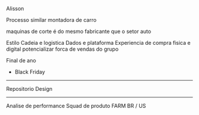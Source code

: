 Alisson

Processo
similar montadora de carro

maquinas de corte é do mesmo fabricante que o setor auto

Estilo
Cadeia e logistica
Dados e plataforma
Experiencia de compra fisica e digital
potencializar forca de vendas do grupo

Final de ano
- Black Friday

---

Repositorio Design

---

Analise de performance
Squad de produto FARM BR / US

